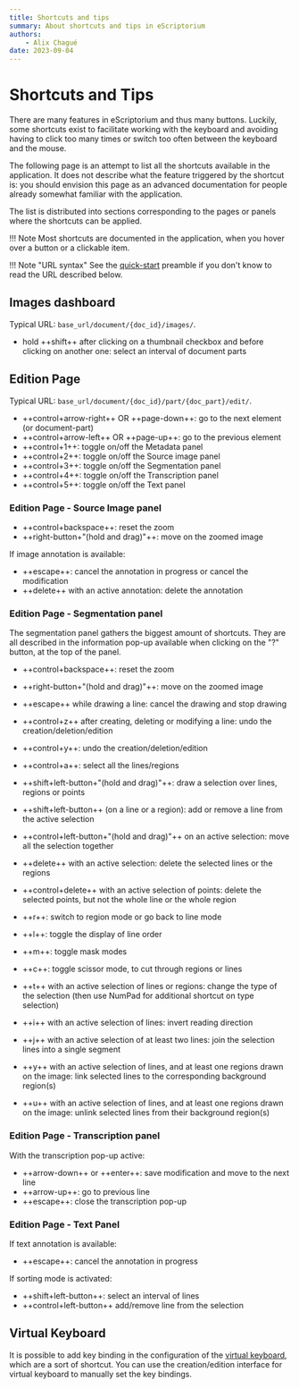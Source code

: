 ```yaml
---
title: Shortcuts and tips
summary: About shortcuts and tips in eScriptorium
authors:
    - Alix Chagué
date: 2023-09-04
---
```


# Shortcuts and Tips

There are many features in eScriptorium and thus many buttons. Luckily, some shortcuts exist to facilitate working with the keyboard and avoiding having to click too many times or switch too often between the keyboard and the mouse.

The following page is an attempt to list all the shortcuts available in the application. It does not describe what the feature triggered by the shortcut is: you should envision this page as an advanced documentation for people already somewhat familiar with the application.

The list is distributed into sections corresponding to the pages or panels where the shortcuts can be applied.

!!! Note
    Most shortcuts are documented in the application, when you hover over a button or a clickable item.

!!! Note "URL syntax"
    See the [quick-start](quick-start.md) preamble if you don't know to read the URL described below.

## Images dashboard

Typical URL: `base_url/document/{doc_id}/images/`.

- hold ++shift++ after clicking on a thumbnail checkbox and before clicking on another one: select an interval of document parts

## Edition Page

Typical URL: `base_url/document/{doc_id}/part/{doc_part}/edit/`.

- ++control+arrow-right++ OR ++page-down++: go to the next element (or document-part)
- ++control+arrow-left++ OR ++page-up++: go to the previous element
- ++control+1++: toggle on/off the Metadata panel
- ++control+2++: toggle on/off the Source image panel
- ++control+3++: toggle on/off the Segmentation panel
- ++control+4++: toggle on/off the Transcription panel
- ++control+5++: toggle on/off the Text panel

### Edition Page - Source Image panel

- ++control+backspace++: reset the zoom
- ++right-button+"(hold and drag)"++: move on the zoomed image

If image annotation is available:

- ++escape++: cancel the annotation in progress or cancel the modification
- ++delete++ with an active annotation: delete the annotation

### Edition Page - Segmentation panel

The segmentation panel gathers the biggest amount of shortcuts. They are all described in the information pop-up available when clicking on the "?" button, at the top of the panel.

- ++control+backspace++: reset the zoom
- ++right-button+"(hold and drag)"++: move on the zoomed image
- ++escape++ while drawing a line: cancel the drawing and stop drawing
- ++control+z++ after creating, deleting or modifying a line: undo the creation/deletion/edition
- ++control+y++: undo the creation/deletion/edition
- ++control+a++: select all the lines/regions
- ++shift+left-button+"(hold and drag)"++: draw a selection over lines, regions or points
- ++shift+left-button++ (on a line or a region): add or remove a line from the active selection
- ++control+left-button+"(hold and drag)"++ on an active selection: move all the selection together
- ++delete++ with an active selection: delete the selected lines or the regions
- ++control+delete++ with an active selection of points: delete the selected points, but not the whole line or the whole region

- ++r++: switch to region mode or go back to line mode
- ++l++: toggle the display of line order
- ++m++: toggle mask modes
- ++c++: toggle scissor mode, to cut through regions or lines
- ++t++ with an active selection of lines or regions: change the type of the selection (then use NumPad for additional shortcut on type selection)
- ++i++ with an active selection of lines: invert reading direction
- ++j++ with an active selection of at least two lines: join the selection lines into a single segment
- ++y++ with an active selection of lines, and at least one regions drawn on the image: link selected lines to the corresponding background region(s)
- ++u++ with an active selection of lines, and at least one regions drawn on the image: unlink selected lines from their background region(s)

### Edition Page - Transcription panel

With the transcription pop-up active:

- ++arrow-down++ or ++enter++: save modification and move to the next line
- ++arrow-up++: go to previous line
- ++escape++: close the transcription pop-up

### Edition Page - Text Panel

If text annotation is available:

- ++escape++: cancel the annotation in progress

If sorting mode is activated:

- ++shift+left-button++: select an interval of lines
- ++control+left-button++ add/remove line from the selection

## Virtual Keyboard

It is possible to add key binding in the configuration of the [virtual keyboard](virtual_keyboard.md#customize-a-virtual-keyboard), which are a sort of shortcut. You can use the creation/edition interface for virtual keyboard to manually set the key bindings.
